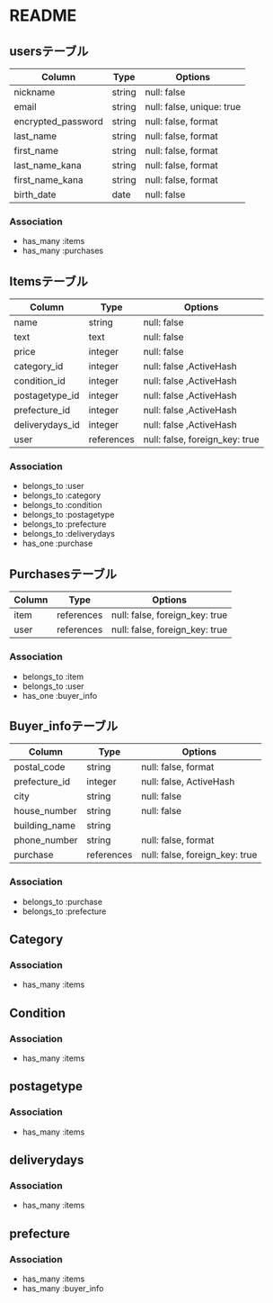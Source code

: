 # README

## usersテーブル
| Column             | Type   | Options                   |
| ------------------ | ------ | ------------------------- |
| nickname           | string | null: false               |
| email              | string | null: false, unique: true |
| encrypted_password | string | null: false, format       |
| last_name          | string | null: false, format       |
| first_name         | string | null: false, format       |
| last_name_kana     | string | null: false, format       |
| first_name_kana    | string | null: false, format       |
| birth_date         | date   | null: false               |

### Association
- has_many :items
- has_many :purchases



## Itemsテーブル
| Column          | Type       | Options                        |
| --------------- | ---------- | ------------------------------ |
| name            | string     | null: false                    |
| text            | text       | null: false                    |
| price           | integer    | null: false                    |
| category_id     | integer    | null: false ,ActiveHash        |
| condition_id    | integer    | null: false ,ActiveHash        |
| postagetype_id  | integer    | null: false ,ActiveHash        | 
| prefecture_id   | integer    | null: false ,ActiveHash        | 
| deliverydays_id | integer    | null: false ,ActiveHash        | 
| user            | references | null: false, foreign_key: true |

### Association
- belongs_to :user
- belongs_to :category
- belongs_to :condition
- belongs_to :postagetype
- belongs_to :prefecture
- belongs_to :deliverydays
- has_one :purchase



## Purchasesテーブル
| Column          | Type       | Options                        |
| --------------- | ---------- | ------------------------------ |
| item            | references | null: false, foreign_key: true | 
| user            | references | null: false, foreign_key: true |

### Association
- belongs_to :item
- belongs_to :user
- has_one :buyer_info


## Buyer_infoテーブル
| Column          | Type       | Options                        |
| --------------- | ---------- | ------------------------------ |
| postal_code     | string     | null: false, format            |
| prefecture_id   | integer    | null: false, ActiveHash        |
| city            | string     | null: false                    |
| house_number    | string     | null: false                    |
| building_name   | string     |                                |
| phone_number    | string     | null: false, format            | 
| purchase        | references | null: false, foreign_key: true |

### Association
- belongs_to :purchase
- belongs_to :prefecture



## Category
### Association
- has_many :items

## Condition
### Association
- has_many :items

## postagetype
### Association
- has_many :items

## deliverydays
### Association
- has_many :items

## prefecture
### Association
- has_many :items
- has_many :buyer_info
